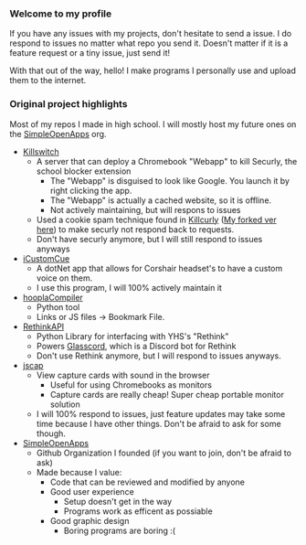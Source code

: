 ### Welcome to my profile

If you have any issues with my projects, don't hesitate to send a issue. I do respond to issues no matter what repo you send it. Doesn't matter if it is a feature request or a tiny issue, just send it!

With that out of the way, hello! I make programs I personally use and upload them to the internet.  

### Original project highlights

Most of my repos I made in high school. I will mostly host my future ones on the [SimpleOpenApps](https://github.com/simpleopenapp) org.
- [Killswitch](https://github.com/Epicminer256/Killswitch)
    - A server that can deploy a Chromebook "Webapp" to kill Securly, the school blocker extension
        - The "Webapp" is disguised to look like Google. You launch it by right clicking the app. 
        - The "Webapp" is actually a cached website, so it is offline.
        - Not actively maintaining, but will respons to issues
    - Used a cookie spam technique found in [Killcurly](https://github.com/zek-c/Securly-Kill-V111) ([My forked ver here](https://github.com/Epicminer256/Securascramble)) to make securly not respond back to requests.
    - Don't have securly anymore, but I will still respond to issues anyways
- [iCustomCue](https://github.com/Epicminer256/iCustomCue)
    - A dotNet app that allows for Corshair headset's to have a custom voice on them.
    - I use this program, I will 100% actively maintain it
- [hooplaCompiler](https://github.com/Epicminer256/hooplaCompiler)
    - Python tool 
    - Links or JS files -> Bookmark File.
- [RethinkAPI](https://github.com/Epicminer256/RethinkAPI)
    - Python Library for interfacing with YHS's "Rethink"
    - Powers [Glasscord](https://github.com/Epicminer256/glasscord), which is a Discord bot for Rethink
    - Don't use Rethink anymore, but I will respond to issues anyways.
- [jscap](https://github.com/Epicminer256/jscap)
    - View capture cards with sound in the browser
        - Useful for using Chromebooks as monitors
        - Capture cards are really cheap! Super cheap portable monitor solution
    - I will 100% respond to issues, just feature updates may take some time because I have other things. Don't be afraid to ask for some though.
- [SimpleOpenApps](https://github.com/simpleopenapps)
    - Github Organization I founded (if you want to join, don't be afraid to ask)
    - Made because I value:
        - Code that can be reviewed and modified by anyone
        - Good user experience
            - Setup doesn't get in the way
            - Programs work as efficent as possiable
        - Good graphic design
            - Boring programs are boring :(
